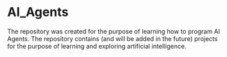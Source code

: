 # AI_Agents
The repository was created for the purpose of learning how to program AI Agents. The repository contains (and will be added in the future) projects for the purpose of learning and exploring artificial intelligence. 
